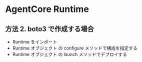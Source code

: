 # AgentCore Runtime

## 方法 2. boto3 で作成する場合
    
  - Runtime をインポート
  - Runtime オブジェクト の configure メソッドで構成を指定する
  - Runtime オブジェクト の launch メソッドでデプロイする
